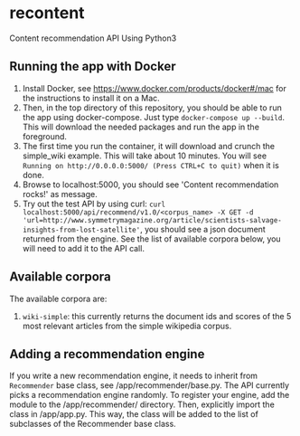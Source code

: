 # recontent
Content recommendation API
Using Python3


## Running the app with Docker
  1. Install Docker, see https://www.docker.com/products/docker#/mac for the instructions to install it on a Mac.
  2. Then, in the top directory of this repository, you should be able to run the app using docker-compose. Just type ```docker-compose up --build```. This will download the needed packages and run the app in the foreground.
  3. The first time you run the container, it will download and crunch the simple_wiki example. This will take about 10 minutes. You will see ```Running on http://0.0.0.0:5000/ (Press CTRL+C to quit)``` when it is done.
  4. Browse to localhost:5000, you should see 'Content recommendation rocks!' as message.
  5. Try out the test API by using curl: ```curl localhost:5000/api/recommend/v1.0/<corpus_name> -X GET -d 'url=http://www.symmetrymagazine.org/article/scientists-salvage-insights-from-lost-satellite'```, you should see a json document returned from the engine. See the list of available corpora below, you will need to add it to the API call.

## Available corpora
The available corpora are:
  1. ```wiki-simple```: this currently returns the document ids and scores of the 5 most relevant articles from the simple wikipedia corpus.

## Adding a recommendation engine
If you write a new recommendation engine, it needs to inherit from ```Recommender``` base class, see /app/recommender/base.py. The API currently picks a recommendation engine randomly. To register your engine, add the module to the /app/recommender/ directory. Then, explicitly import the class in /app/app.py. This way, the class will be added to the list of subclasses of the Recommender base class.
